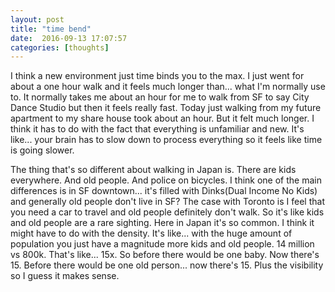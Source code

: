 ```yaml
---
layout: post
title: "time bend"
date:  2016-09-13 17:07:57
categories: [thoughts]
---
```

I think a new environment just time binds you to the max. I just went for about a one hour walk and it feels much longer than... what I'm normally use to. It normally takes me about an hour for me to walk from SF to say City Dance Studio but then it feels really fast. Today just walking from my future apartment to my share house took about an hour. But it felt much longer. I think it has to do with the fact that everything is unfamiliar and new. It's like... your brain has to slow down to process everything so it feels like time is going slower.

The thing that's so different about walking in Japan is. There are kids everywhere. And old people. And police on bicycles. I think one of the main differences is in SF downtown... it's filled with Dinks(Dual Income No Kids) and generally old people don't live in SF? The case with Toronto is I feel that you need a car to travel and old people definitely don't walk. So it's like kids and old people are a rare sighting. Here in Japan it's so common. I think it might have to do with the density. It's like... with the huge amount of population you just have a magnitude more kids and old people. 14 million vs 800k. That's like... 15x. So before there would be one baby. Now there's 15. Before there would be one old person... now there's 15. Plus the visibility so I guess it makes sense.


